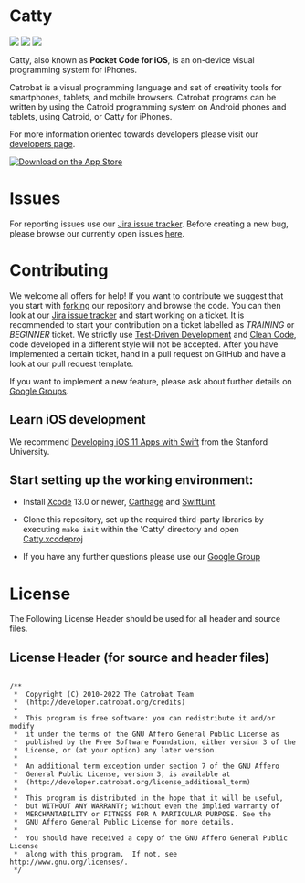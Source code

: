 
Catty
=====
[![](https://jenkins.catrob.at/buildStatus/icon?job=Catty%2Fdevelop)](https://jenkins.catrob.at/job/Catty/job/develop/) ![](https://img.shields.io/github/release/catrobat/catty.svg) ![](https://img.shields.io/github/languages/top/catrobat/catty.svg)

Catty, also known as **Pocket Code for iOS**, is an on-device visual programming system for iPhones.

Catrobat is a visual programming language and set of creativity tools for smartphones, tablets, and mobile browsers. Catrobat programs can be written by using the Catroid programming system on Android phones and tablets, using Catroid, or Catty for iPhones.

For more information oriented towards developers please visit our [developers page](http://developer.catrobat.org/).

[![Download on the App Store](https://upload.wikimedia.org/wikipedia/commons/3/3c/Download_on_the_App_Store_Badge.svg)](https://catrob.at/PCios)

# Issues #

For reporting issues use our [Jira issue tracker](https://jira.catrob.at/secure/CreateIssue.jspa?pid=11901&issuetype=1). Before creating a new bug, please browse our currently open issues [here](https://jira.catrob.at/secure/IssueNavigator.jspa?reset=true&jqlQuery=project+%3D+CATTY+AND+resolution+%3D+Unresolved+ORDER+BY+priority+DESC%2C+key+DESC&mode=hide).

# Contributing #

We welcome all offers for help! If you want to contribute we suggest that you start with [forking](https://help.github.com/articles/fork-a-repo/) our repository and browse the code. You can then look at our [Jira issue tracker](https://jira.catrob.at/issues/?jql=project%20%3D%20Catty%20AND%20status%20%3D%20%22Ready%20For%20Development%22%20AND%20%22Experience%20Level%22%20in%20(BEGINNER%2CTRAINING)) and start working on a ticket. It is recommended to start your contribution on a ticket labelled as *TRAINING* or *BEGINNER* ticket. We strictly use [Test-Driven Development](http://c2.com/cgi/wiki?TestDrivenDevelopment) and [Clean Code](http://www.planetgeek.ch/wp-content/uploads/2013/06/Clean-Code-V2.2.pdf), code developed in a different style will not be accepted. After you have implemented a certain ticket, hand in a pull request on GitHub and have a look at our pull request template.

If you want to implement a new feature, please ask about further details on [Google Groups](https://groups.google.com/forum/#!forum/catty-ios).

<!--
 1. Make sure you have installed [Brew][1], a package manage for OSX, which the `bootstrap` script uses to pull dependencies
 1. Now install xctool and cmake by executing following lines at the command-line prompt:
 `sudo brew install xctool`
 `sudo brew install cmake`
 1. Checkout our repository
 `git clone ...`
 1. Update submodules
 `git submodule update --init --recursive`
 1. Call bootstrap script of ObjectiveGit library
 `Catty/objective-git/script/bootstrap`
 1. `sudo brew install homebrew/versions/perl516`
 -->

## Learn iOS development

We recommend [Developing iOS 11 Apps with Swift](https://itunes.apple.com/us/course/developing-ios-11-apps-with-swift/id1309275316) from the Stanford University.

## Start setting up the working environment:

* Install [Xcode](https://itunes.apple.com/us/app/xcode/id497799835?mt=12) 13.0 or newer, [Carthage](https://github.com/Carthage/Carthage) and [SwiftLint](https://github.com/realm/SwiftLint).

* Clone this repository, set up the required third-party libraries by executing `make init` within the 'Catty' directory and open [Catty.xcodeproj](src/Catty.xcodeproj)

* If you have any further questions please use our [Google Group](https://groups.google.com/forum/#!forum/catty-ios)

# License

The Following License Header should be used for all header and source files.

## License Header (for source and header files)
<pre lang="objective-c"><code>
/**
 *  Copyright (C) 2010-2022 The Catrobat Team
 *  (http://developer.catrobat.org/credits)
 *
 *  This program is free software: you can redistribute it and/or modify
 *  it under the terms of the GNU Affero General Public License as
 *  published by the Free Software Foundation, either version 3 of the
 *  License, or (at your option) any later version.
 *
 *  An additional term exception under section 7 of the GNU Affero
 *  General Public License, version 3, is available at
 *  (http://developer.catrobat.org/license_additional_term)
 *
 *  This program is distributed in the hope that it will be useful,
 *  but WITHOUT ANY WARRANTY; without even the implied warranty of
 *  MERCHANTABILITY or FITNESS FOR A PARTICULAR PURPOSE. See the
 *  GNU Affero General Public License for more details.
 *
 *  You should have received a copy of the GNU Affero General Public License
 *  along with this program.  If not, see http://www.gnu.org/licenses/.
 */
</code></pre>

[1]: http://brew.sh
